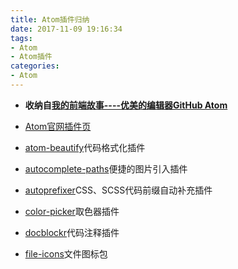 ```yaml
---
title: Atom插件归纳
date: 2017-11-09 19:16:34
tags:
- Atom
- Atom插件
categories:
- Atom
---
```


- **收纳自[我的前端故事----优美的编辑器GitHub Atom][AtomPlugins]**
- [Atom官网插件页][Atom]


- [atom-beautify][atom-beautify]代码格式化插件
- [autocomplete-paths][autocomplete-paths]便捷的图片引入插件
- [autoprefixer][autoprefixer]CSS、SCSS代码前缀自动补充插件
- [color-picker][color-picker]取色器插件
- [docblockr][docblockr]代码注释插件
- [file-icons][file-icons]文件图标包


[AtomPlugins]: <https://www.cnblogs.com/fuhuixiang/p/4840866.html> (优美的编辑器GitHub Atom)
[Atom]: <https://atom.io/packages> (Atom官网插件页)
[atom-beautify]: <https://atom.io/packages/atom-beautify> (代码格式化插件)
[autocomplete-paths]: <https://atom.io/packages/autocomplete-paths> (便捷的图片引入插件)
[autoprefixer]: <https://atom.io/packages/autoprefixer> (CSS、SCSS代码前缀自动补充插件)
[color-picker]: <https://atom.io/packages/color-picker> (取色器插件)
[docblockr]: <https://atom.io/packages/docblockr> (代码注释插件)
[file-icons]: <https://atom.io/packages/file-icons> (文件图标包)
